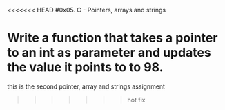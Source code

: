<<<<<<< HEAD
#0x05. C - Pointers, arrays and strings

Write a function that takes a pointer to an int as parameter and updates the value it points to to 98.
=======
this is the second pointer, array and strings assignment
>>>>>>> hot fix
